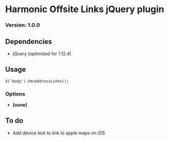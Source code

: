 # Harmonic Offsite Links jQuery plugin
### Version: 1.0.0

## Dependencies

* jQuery (optimized for 1.12.4)

## Usage

```
$('body').hmcAddressLinks();
```

### Options

* **[none]**

## To do

* Add device test to link to apple maps on iOS
